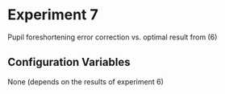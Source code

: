 # Experiment 7
Pupil foreshortening error correction vs. optimal result from (6)

## Configuration Variables
None (depends on the results of experiment 6)
